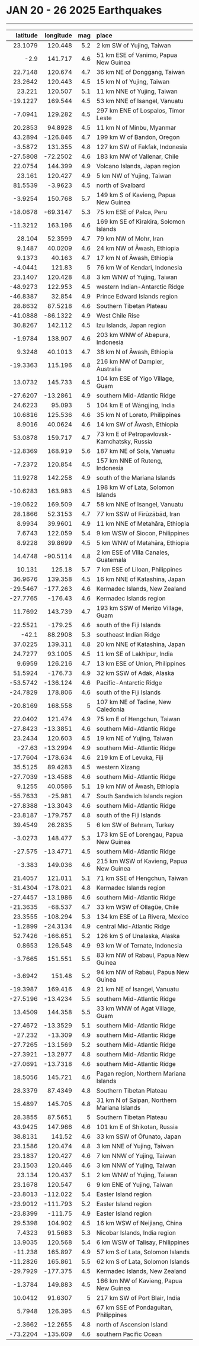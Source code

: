 # JAN 20 - 26 2025 Earthquakes
---
|   latitude |   longitude |   mag | place                                       |
|-----------:|------------:|------:|:--------------------------------------------|
|    23.1079 |    120.448  |   5.2 | 2 km SW of Yujing, Taiwan                   |
|    -2.9    |    141.717  |   4.6 | 51 km ESE of Vanimo, Papua New Guinea       |
|    22.7148 |    120.674  |   4.7 | 36 km NE of Donggang, Taiwan                |
|    23.2642 |    120.443  |   4.5 | 15 km N of Yujing, Taiwan                   |
|    23.221  |    120.507  |   5.1 | 11 km NNE of Yujing, Taiwan                 |
|   -19.1227 |    169.544  |   4.5 | 53 km NNE of Isangel, Vanuatu               |
|    -7.0941 |    129.282  |   4.5 | 297 km ENE of Lospalos, Timor Leste         |
|    20.2853 |     94.8928 |   4.5 | 11 km N of Minbu, Myanmar                   |
|    43.2894 |   -126.846  |   4.7 | 199 km W of Bandon, Oregon                  |
|    -3.5872 |    131.355  |   4.8 | 127 km SW of Fakfak, Indonesia              |
|   -27.5808 |    -72.2502 |   4.6 | 183 km NW of Vallenar, Chile                |
|    22.0754 |    144.399  |   4.9 | Volcano Islands, Japan region               |
|    23.161  |    120.427  |   4.9 | 5 km NW of Yujing, Taiwan                   |
|    81.5539 |     -3.9623 |   4.5 | north of Svalbard                           |
|    -3.9254 |    150.768  |   5.7 | 149 km S of Kavieng, Papua New Guinea       |
|   -18.0678 |    -69.3147 |   5.3 | 75 km ESE of Palca, Peru                    |
|   -11.3212 |    163.196  |   4.6 | 169 km SE of Kirakira, Solomon Islands      |
|    28.104  |     52.3599 |   4.7 | 79 km NW of Mohr, Iran                      |
|     9.1487 |     40.0209 |   4.6 | 24 km NW of Āwash, Ethiopia                 |
|     9.1373 |     40.163  |   4.7 | 17 km N of Āwash, Ethiopia                  |
|    -4.0441 |    121.83   |   5   | 76 km W of Kendari, Indonesia               |
|    23.1407 |    120.428  |   4.8 | 3 km WNW of Yujing, Taiwan                  |
|   -48.9273 |    122.953  |   4.5 | western Indian-Antarctic Ridge              |
|   -46.8387 |     32.854  |   4.9 | Prince Edward Islands region                |
|    28.8632 |     87.5218 |   4.6 | Southern Tibetan Plateau                    |
|   -41.0888 |    -86.1322 |   4.9 | West Chile Rise                             |
|    30.8267 |    142.112  |   4.5 | Izu Islands, Japan region                   |
|    -1.9784 |    138.907  |   4.6 | 203 km WNW of Abepura, Indonesia            |
|     9.3248 |     40.1013 |   4.7 | 38 km N of Āwash, Ethiopia                  |
|   -19.3363 |    115.196  |   4.8 | 216 km NW of Dampier, Australia             |
|    13.0732 |    145.733  |   4.5 | 104 km ESE of Yigo Village, Guam            |
|   -27.6207 |    -13.2861 |   4.9 | southern Mid-Atlantic Ridge                 |
|    24.6223 |     95.093  |   5   | 104 km E of Wāngjing, India                 |
|    10.6816 |    125.536  |   4.6 | 35 km N of Loreto, Philippines              |
|     8.9016 |     40.0624 |   4.6 | 14 km SW of Āwash, Ethiopia                 |
|    53.0878 |    159.717  |   4.7 | 73 km E of Petropavlovsk-Kamchatsky, Russia |
|   -12.8369 |    168.919  |   5.6 | 187 km NE of Sola, Vanuatu                  |
|    -7.2372 |    120.854  |   4.5 | 157 km NNE of Ruteng, Indonesia             |
|    11.9278 |    142.258  |   4.9 | south of the Mariana Islands                |
|   -10.6283 |    163.983  |   4.5 | 198 km W of Lata, Solomon Islands           |
|   -19.0622 |    169.509  |   4.7 | 58 km NNE of Isangel, Vanuatu               |
|    28.1866 |     52.3153 |   4.7 | 77 km SSW of Fīrūzābād, Iran                |
|     8.9934 |     39.9601 |   4.9 | 11 km NNE of Metahāra, Ethiopia             |
|     7.6743 |    122.059  |   5.4 | 9 km WSW of Siocon, Philippines             |
|     8.9228 |     39.8699 |   4.5 | 5 km WNW of Metahāra, Ethiopia              |
|    14.4748 |    -90.5114 |   4.8 | 2 km ESE of Villa Canales, Guatemala        |
|    10.131  |    125.18   |   5.7 | 7 km ESE of Liloan, Philippines             |
|    36.9676 |    139.358  |   4.5 | 16 km NNE of Katashina, Japan               |
|   -29.5467 |   -177.263  |   4.6 | Kermadec Islands, New Zealand               |
|   -27.7765 |   -176.43   |   4.6 | Kermadec Islands region                     |
|    11.7692 |    143.739  |   4.7 | 193 km SSW of Merizo Village, Guam          |
|   -22.5521 |   -179.25   |   4.6 | south of the Fiji Islands                   |
|   -42.1    |     88.2908 |   5.3 | southeast Indian Ridge                      |
|    37.0225 |    139.311  |   4.8 | 20 km NNE of Katashina, Japan               |
|    24.7277 |     93.1005 |   4.5 | 11 km SE of Lakhipur, India                 |
|     9.6959 |    126.216  |   4.7 | 13 km ESE of Union, Philippines             |
|    51.5924 |   -176.73   |   4.9 | 32 km SSW of Adak, Alaska                   |
|   -53.5742 |   -136.124  |   4.6 | Pacific-Antarctic Ridge                     |
|   -24.7829 |    178.806  |   4.6 | south of the Fiji Islands                   |
|   -20.8169 |    168.558  |   5   | 107 km NE of Tadine, New Caledonia          |
|    22.0402 |    121.474  |   4.9 | 75 km E of Hengchun, Taiwan                 |
|   -27.8423 |    -13.3851 |   4.6 | southern Mid-Atlantic Ridge                 |
|    23.2434 |    120.603  |   4.5 | 19 km NE of Yujing, Taiwan                  |
|   -27.63   |    -13.2994 |   4.9 | southern Mid-Atlantic Ridge                 |
|   -17.7604 |   -178.634  |   4.6 | 219 km E of Levuka, Fiji                    |
|    35.5125 |     89.4283 |   4.5 | western Xizang                              |
|   -27.7039 |    -13.4588 |   4.6 | southern Mid-Atlantic Ridge                 |
|     9.1255 |     40.0586 |   5.1 | 19 km NW of Āwash, Ethiopia                 |
|   -55.7633 |    -25.981  |   4.7 | South Sandwich Islands region               |
|   -27.8388 |    -13.3043 |   4.6 | southern Mid-Atlantic Ridge                 |
|   -23.8187 |   -179.757  |   4.8 | south of the Fiji Islands                   |
|    39.4549 |     26.2835 |   5   | 6 km SW of Behram, Turkey                   |
|    -3.0273 |    148.477  |   5.3 | 173 km SE of Lorengau, Papua New Guinea     |
|   -27.575  |    -13.4771 |   4.5 | southern Mid-Atlantic Ridge                 |
|    -3.383  |    149.036  |   4.6 | 215 km WSW of Kavieng, Papua New Guinea     |
|    21.4057 |    121.011  |   5.1 | 71 km SSE of Hengchun, Taiwan               |
|   -31.4304 |   -178.021  |   4.8 | Kermadec Islands region                     |
|   -27.4457 |    -13.1986 |   4.6 | southern Mid-Atlantic Ridge                 |
|   -21.3635 |    -68.537  |   4.7 | 33 km WSW of Ollagüe, Chile                 |
|    23.3555 |   -108.294  |   5.3 | 134 km ESE of La Rivera, Mexico             |
|    -1.2899 |    -24.3134 |   4.9 | central Mid-Atlantic Ridge                  |
|    52.7426 |   -166.651  |   5.2 | 126 km S of Unalaska, Alaska                |
|     0.8653 |    126.548  |   4.9 | 93 km W of Ternate, Indonesia               |
|    -3.7665 |    151.551  |   5.5 | 83 km NW of Rabaul, Papua New Guinea        |
|    -3.6942 |    151.48   |   5.2 | 94 km NW of Rabaul, Papua New Guinea        |
|   -19.3987 |    169.416  |   4.9 | 21 km NE of Isangel, Vanuatu                |
|   -27.5196 |    -13.4234 |   5.5 | southern Mid-Atlantic Ridge                 |
|    13.4509 |    144.358  |   5.5 | 33 km WNW of Agat Village, Guam             |
|   -27.4672 |    -13.3529 |   5.1 | southern Mid-Atlantic Ridge                 |
|   -27.232  |    -13.309  |   4.9 | southern Mid-Atlantic Ridge                 |
|   -27.7265 |    -13.1569 |   5.2 | southern Mid-Atlantic Ridge                 |
|   -27.3921 |    -13.2977 |   4.8 | southern Mid-Atlantic Ridge                 |
|   -27.0691 |    -13.7318 |   4.6 | southern Mid-Atlantic Ridge                 |
|    18.5056 |    145.721  |   4.6 | Pagan region, Northern Mariana Islands      |
|    28.3379 |     87.4349 |   4.8 | Southern Tibetan Plateau                    |
|    15.4897 |    145.705  |   4.8 | 31 km N of Saipan, Northern Mariana Islands |
|    28.3855 |     87.5651 |   5   | Southern Tibetan Plateau                    |
|    43.9425 |    147.966  |   4.6 | 101 km E of Shikotan, Russia                |
|    38.8131 |    141.52   |   4.6 | 33 km SSW of Ōfunato, Japan                 |
|    23.1586 |    120.474  |   4.8 | 3 km NNE of Yujing, Taiwan                  |
|    23.1837 |    120.427  |   4.6 | 7 km NNW of Yujing, Taiwan                  |
|    23.1503 |    120.446  |   4.6 | 3 km NNW of Yujing, Taiwan                  |
|    23.134  |    120.437  |   5.1 | 2 km WNW of Yujing, Taiwan                  |
|    23.1678 |    120.547  |   6   | 9 km ENE of Yujing, Taiwan                  |
|   -23.8013 |   -112.022  |   5.4 | Easter Island region                        |
|   -23.9012 |   -111.793  |   5.2 | Easter Island region                        |
|   -23.8399 |   -111.75   |   4.9 | Easter Island region                        |
|    29.5398 |    104.902  |   4.5 | 16 km WSW of Neijiang, China                |
|     7.4323 |     91.5683 |   5.3 | Nicobar Islands, India region               |
|    13.9035 |    120.568  |   5.4 | 6 km WSW of Talisay, Philippines            |
|   -11.238  |    165.897  |   4.9 | 57 km S of Lata, Solomon Islands            |
|   -11.2826 |    165.861  |   5.5 | 62 km S of Lata, Solomon Islands            |
|   -29.7929 |   -177.375  |   4.5 | Kermadec Islands, New Zealand               |
|    -1.3784 |    149.883  |   4.5 | 166 km NW of Kavieng, Papua New Guinea      |
|    10.0412 |     91.6307 |   5   | 217 km SW of Port Blair, India              |
|     5.7948 |    126.395  |   4.5 | 67 km SSE of Pondaguitan, Philippines       |
|    -2.3662 |    -12.2655 |   4.8 | north of Ascension Island                   |
|   -73.2204 |   -135.609  |   4.6 | southern Pacific Ocean                      |